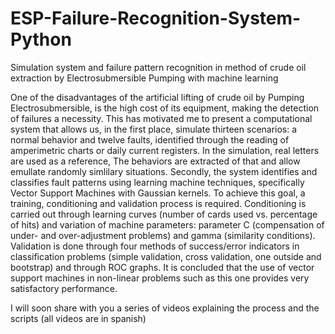 # ESP-Failure-Recognition-System-Python
Simulation system and failure pattern recognition in method of crude oil extraction by Electrosubmersible Pumping with machine learning 

One of the disadvantages of the artificial lifting of crude oil by Pumping Electrosubmersible, is the high cost of its equipment, making the detection of failures a necessity. This has motivated me to present a computational system that allows us, in the first place, simulate thirteen scenarios: a normal behavior and twelve faults, identified through the reading of amperimetric charts or daily current registers. In the simulation, real letters are used as a reference, The behaviors are extracted of that and allow emullate randomly simlilary situations. Secondly, the system identifies and classifies fault patterns using learning machine techniques, specifically Vector Support Machines with Gaussian kernels. To achieve this goal, a training, conditioning and validation process is required.  Conditioning is carried out through learning curves (number of cards used vs. percentage of hits) and variation of machine parameters: parameter C (compensation of under- and over-adjustment problems) and gamma (similarity conditions). Validation is done through four methods of success/error indicators in classification problems (simple validation, cross validation, one outside and bootstrap) and through ROC graphs. It is concluded that the use of vector support machines in non-linear problems such as this one provides very satisfactory performance.

I will soon share with you a series of videos explaining the process and the scripts (all videos are in spanish)
